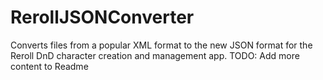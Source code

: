 # RerollJSONConverter
Converts files from a popular XML format to the new JSON format for the Reroll DnD character creation and management app.
TODO: Add more content to Readme

